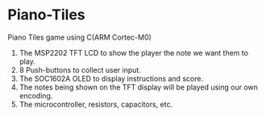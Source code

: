 # Piano-Tiles
Piano Tiles game using C(ARM Cortec-M0)

1) The MSP2202 TFT LCD to show the player the note we want them to play. 
2) 8 Push-buttons to collect user input. 
3) The SOC1602A OLED to display instructions and score. 
4) The notes being shown on the TFT display will be played using our own 
encoding. 
5) The microcontroller, resistors, capacitors, etc.
